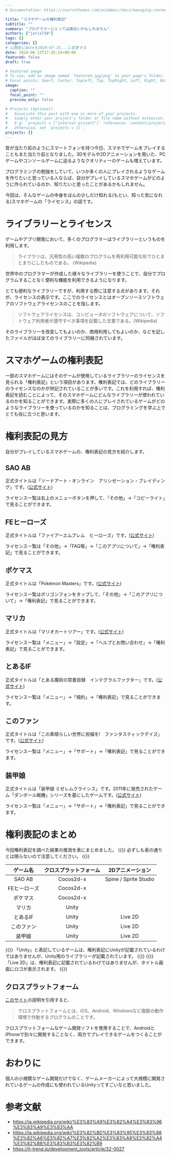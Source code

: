 ```yaml
---
# Documentation: https://sourcethemes.com/academic/docs/managing-content/

title: "スマホゲームの権利表記"
subtitle: ""
summary: "プログラマーにとっては面白いかもしれません"
authors: ["juris710"]
tags: []
categories: []
# 公開前にdateを2020-07-15...に変更する
date: 2020-06-13T17:35:24+09:00
featured: false
draft: true

# Featured image
# To use, add an image named `featured.jpg/png` to your page's folder.
# Focal points: Smart, Center, TopLeft, Top, TopRight, Left, Right, BottomLeft, Bottom, BottomRight.
image:
  caption: ""
  focal_point: ""
  preview_only: false

# Projects (optional).
#   Associate this post with one or more of your projects.
#   Simply enter your project's folder or file name without extension.
#   E.g. `projects = ["internal-project"]` references `content/project/deep-learning/index.md`.
#   Otherwise, set `projects = []`.
projects: []
---
```

皆が当たり前のようにスマートフォンを持つ今日、スマホでゲームをプレイすることもまた当たり前となりました。3Dモデルや2Dアニメーションを用いた、PCゲームやコンソールゲームに迫るようなクオリティーのゲームも増えています。

プログラミングの勉強をしていて、いつか多くの人にプレイされるようなゲームを作りたいと思っている人ならば、自分がプレイしているスマホゲームがどのように作られているのか、知りたいと思ったことがあるかもしれません。

今回は、そんなゲームの中身をほんの少しだけ知れる(もとい、知った気になれる)スマホゲームの「ライセンス」の話です。

# ライブラリーとライセンス  

ゲームやアプリ開発において、多くのプログラマーはライブラリーというものを利用します。

> ライブラリは、汎用性の高い複数のプログラムを再利用可能な形でひとまとまりにしたものである。  (Wikipedia)  

世界中のプログラマーが作成した様々なライブラリーを使うことで、自分でプログラムすることなく便利な機能を利用できるようになります。

とても便利なライブラリーですが、利用する際に注意する点があります。それが、ライセンスの表示です。ここでのライセンスとはオープンソースソフトウェアのソフトウェアライセンスのことを指します。

> ソフトウェアライセンスは、コンピュータのソフトウェアについて、ソフトウェア利用者が遵守すべき事項を記載した文書である。(Wikipedia)

そのライブラリーを改変してもよいのか、商用利用してもよいのか、などを記したファイルがほぼ全てのライブラリーに同梱されています。

# スマホゲームの権利表記

一部のスマホゲームにはそのゲームが使用しているライブラリーのライセンスを見られる「権利表記」という項目があります。権利表記では、どのライブラリーのライセンスなのかが併記されていることが多いです。これを利用すれば、権利表記を読むことによって、そのスマホゲームにどんなライブラリーが使われているのかを知ることができます。実際に多くの人にプレイされているゲームがどのようなライブラリーを使っているのかを知ることは、プログラミングを学ぶ上でとても役に立つと思います。

# 権利表記の見方

自分がプレイしているスマホゲームの、権利表記の見方を紹介します。

## SAO AB

正式タイトルは「ソードアート・オンライン　アリシゼーション・ブレイディング」です。([公式サイト](https://ab.sao-game.jp/))

ライセンス一覧は右上のメニューボタンを押して、「その他」&rarr;「コピーライト」で見ることができます。

## FEヒーローズ

正式タイトルは「ファイアーエムブレム　ヒーローズ」です。([公式サイト](https://fire-emblem-heroes.com/ja/))

ライセンス一覧は「その他」&rarr;「FAQ等」&rarr;「このアプリについて」&rarr;「権利表記」で見ることができます。

## ポケマス

正式タイトルは「Pokémon Masters」です。([公式サイト](https://pokemonmasters-game.com/ja-JP))

ライセンス一覧はポリゴンフォンをタップして、「その他」&rarr;「このアプリについて」&rarr;「権利表記」で見ることができます。

## マリカ

正式タイトルは「マリオカートツアー」です。([公式サイト](https://mariokarttour.com/ja-JP))

ライセンス一覧は「メニュー」&rarr;「設定」&rarr;「ヘルプとお問い合わせ」&rarr;「権利表記」で見ることができます。

## とあるIF

正式タイトルは「とある魔術の禁書目録　インテグラルファクター」です。([公式サイト](https://www.jp.square-enix.com/index-if/))

ライセンス一覧は「メニュー」&rarr;「規約」&rarr;「権利表記」で見ることができます。

## このファン

正式タイトルは「この素晴らしい世界に祝福を!　ファンタスティックデイズ」です。([公式サイト](https://konosubafd.jp/))

ライセンス一覧は「メニュー」&rarr;「サポート」&rarr;「権利表記」で見ることができます。

## 装甲娘

正式タイトルは「装甲娘 ミゼレムクライシス」です。2011年に発売されたゲーム「ダンボール戦機」シリーズを基にしたゲームです。([公式サイト](https://soukou-musume.com/))

ライセンス一覧は「メニュー」&rarr;「サポート」&rarr;「権利表記」で見ることができます。

# 権利表記のまとめ

今回権利表記を調べた結果の推測を表にまとめました。
{{<alert warning>}}
  必ずしも表の通りとは限らないので注意してください。
{{</alert>}}

|   ゲーム名   | クロスプラットフォーム |    2Dアニメーション   |
|:------------:|:----------------------:|:---------------------:|
|    SAO AB    |       Cocos2d-x        | Spine / Sprite Studio |
| FEヒーローズ |       Cocos2d-x        |                       |
|   ポケマス   |       Cocos2d-x        |                       |
|    マリカ    |          Unity         |                       |
|   とあるIF   |          Unity         |        Live 2D        |
|  このファン  |          Unity         |        Live 2D        |
|    装甲娘    |          Unity         |        Live 2D        |

{{<alert note>}}
「Unity」と表記しているゲームは、権利表記にUnityが記載されているわけではありませんが、Unity用のライブラリーが記載されています。
{{</alert>}}
{{<alert note>}}
「Live 2D」は、権利表記に記載されているわけではありませんが、タイトル画面にロゴが表示されます。
{{</alert>}}

## クロスプラットフォーム

[このサイト](https://it-trend.jp/development_tools/article/32-0027)の説明を引用すると、

> クロスプラットフォームとは、iOS、Android、Windowsなど複数の動作環境で作動するプログラムのことです。

クロスプラットフォームなゲーム開発ソフトを使用することで、AndroidとiPhoneで別々に開発することなく、両方でプレイできるゲームをつくることができます。

# おわりに

個人の小規模なゲーム開発だけでなく、ゲームメーカーによって大規模に開発されているゲームの作成にも使われているUnityってすごいなと思いました。

# 参考文献

- https://ja.wikipedia.org/wiki/%E3%83%A9%E3%82%A4%E3%83%96%E3%83%A9%E3%83%AA
- https://ja.wikipedia.org/wiki/%E3%82%BD%E3%83%95%E3%83%88%E3%82%A6%E3%82%A7%E3%82%A2%E3%83%A9%E3%82%A4%E3%82%BB%E3%83%B3%E3%82%B9
- https://it-trend.jp/development_tools/article/32-0027
